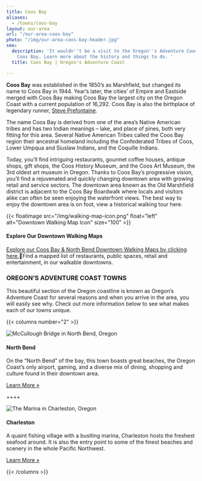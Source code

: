 ```yaml
---
title: Coos Bay
aliases:
  - /towns/coos-bay
layout: our-area
url: "/our-area-coos-bay"
photo: "/img/our-area-coos-bay-header.jpg"
seo:
  description: 'It wouldn''t be a visit to the Oregon''s Adventure Coast without exploring
    Coos Bay. Learn more about the history and things to do. '
  title: Coos Bay | Oregon's Adventure Coast

---
```

**Coos Bay** was established in the 1850’s as Marshfield, but changed its name to Coos Bay in 1944. Year’s later, the cities’ of Empire and Eastside merged with Coos Bay making Coos Bay the largest city on the Oregon Coast with a current population of 16,292. Coos Bay is also the birthplace of legendary runner, [Steve Prefontaine](/steve-prefontaine-story).

The name Coos Bay is derived from one of the area’s Native American tribes and has two Indian meanings – lake, and place of pines, both very fitting for this area. Several Native American Tribes called the Coos Bay region their ancestral homeland including the Confederated Tribes of Coos, Lower Umpqua and Siuslaw Indians, and the Coquille Indians.

Today, you’ll find intriguing restaurants, gourmet coffee houses, antique shops, gift shops, the Coos History Museum, and the Coos Art Museum, the 3rd oldest art museum in Oregon. Thanks to Coos Bay’s progressive vision, you’ll find a rejuvenated and quickly changing downtown area with growing retail and service sectors. The downtown area known as the Old Marshfield district is adjacent to the Coos Bay Boardwalk where locals and visitors alike can often be seen enjoying the waterfront views. The best way to enjoy the downtown area is on foot, view a historical walking tour here.

{{< floatimage src="/img/walking-map-icon.png" float="left" alt="Downtown Walking Map Icon" size="100" >}}

#### Explore Our Downtown Walking Maps

[Explore our Coos Bay & North Bend Downtown Walking Maps by clicking here.](/img/walking-map-cbnb.pdf)Find a mapped list of restaurants, public spaces, retail and entertainment, in our walkable downtowns.

### OREGON’S ADVENTURE COAST TOWNS

This beautiful section of the Oregon coastline is known as Oregon’s Adventure Coast for several reasons and when you arrive in the area, you will easily see why. Check out more information below to see what makes each of our towns unique.

{{< columns number="2" >}}

![McCullough Bridge in North Bend, Oregon](/img/col-our-area-north-bend.jpg)

#### North Bend

On the “North Bend” of the bay, this town boasts great beaches, the Oregon Coast’s only airport, gaming, and a diverse mix of dining, shopping and culture found in their downtown area.

<a href="/our-area-north-bend" class="learn-more-anywhere-btn">Learn More »</a>

++++

![The Marina in Charleston, Oregon](/img/col-our-area-charleston.jpg)

#### Charleston

A quaint fishing village with a bustling marina, Charleston hosts the freshest seafood around. It is also the entry point to some of the finest beaches and scenery in the whole Pacific Northwest.

<a href="/our-area-charleston" class="learn-more-anywhere-btn">Learn More »</a>

{{< /columns >}}